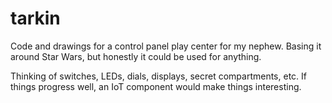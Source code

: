 # tarkin

Code and drawings for a control panel play center for my nephew. Basing it around Star Wars, but honestly it could be used for anything.

Thinking of switches, LEDs, dials, displays, secret compartments, etc. If things progress well, an IoT component would make things interesting.

